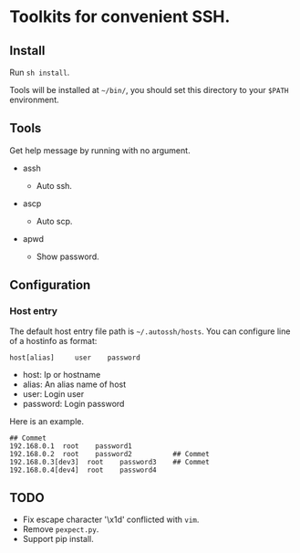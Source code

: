 Toolkits for convenient SSH.
=====================================

## Install

Run `sh install`. 

Tools will be installed at `~/bin/`, you should set this directory to your `$PATH` environment.

## Tools

Get help message by running with no argument.

- assh
    + Auto ssh.

- ascp
    + Auto scp.

- apwd
    + Show password.

## Configuration

### Host entry 
The default host entry file path is `~/.autossh/hosts`. You can configure line of a hostinfo as format:

```
host[alias]     user    password
```

- host: Ip or hostname
- alias: An alias name of host
- user: Login user
- password: Login password


Here is an example.

```
## Commet
192.168.0.1  root    password1
192.168.0.2  root    password2          ## Commet
192.168.0.3[dev3]  root    password3    ## Commet
192.168.0.4[dev4]  root    password4

```

## TODO

- Fix escape character '\x1d' conflicted with `vim`.
- Remove `pexpect.py`.
- Support pip install.
